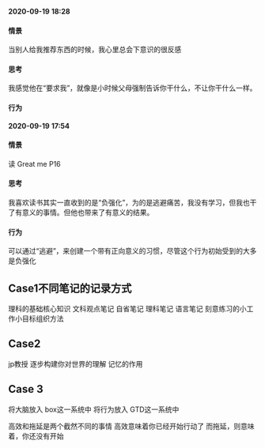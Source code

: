 
**2020-09-19**
**18:28**
#### 情景
当别人给我推荐东西的时候，我心里总会下意识的很反感
#### 思考
我感觉他在“要求我”，就像是小时候父母强制告诉你干什么，不让你干什么一样。
#### 行为





**2020-09-19**
**17:54**
#### 情景
读 Great me P16
#### 思考
我喜欢读书其实一直收到的是“负强化”，为的是逃避痛苦，我没有学习，但我也干了有意义的事情。但他也带来了有意义的结果。
#### 行为
可以通过“逃避”，来创建一个带有正向意义的习惯，尽管这个行为初始受到的大多是负强化


## Case1不同笔记的记录方式
理科的基础核心知识
文科观点笔记
自省笔记
理科笔记
语言笔记
刻意练习的小工作小目标组织方法



## Case2
jp教授
逐步构建你对世界的理解
记忆的作用

## Case 3
将大脑放入 box这一系统中
将行为放入 GTD这一系统中

高效和拖延是两个截然不同的事情
高效意味着你已经开始行动了
而拖延，则意味着，你还没有开始










